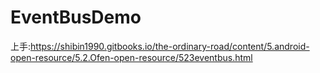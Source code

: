 # EventBusDemo
上手:https://shibin1990.gitbooks.io/the-ordinary-road/content/5.android-open-resource/5.2.Ofen-open-resource/523eventbus.html
